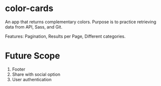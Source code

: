 # color-cards
An app that returns complementary colors. Purpose is to practice retrieving data from API, Sass, and Git.

Features: Pagination, Results per Page, Different categories. 

# Future Scope
1. Footer
3. Share with social option
4. User authentication
